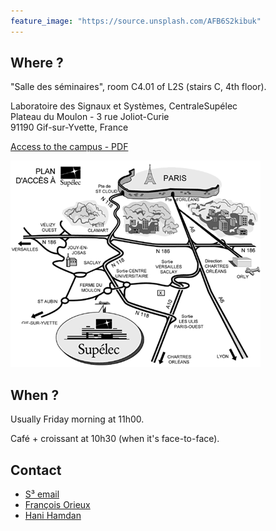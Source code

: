 ```yaml
---
feature_image: "https://source.unsplash.com/AFB6S2kibuk"
---
```


## Where ?

"Salle des séminaires", room C4.01 of L2S (stairs C, 4th floor).

Laboratoire des Signaux et Systèmes, CentraleSupélec<br/>
Plateau du Moulon - 3 rue Joliot-Curie<br/>
91190 Gif-sur-Yvette, France

[Access to the campus - PDF](https://www.centralesupelec.fr/sites/default/files/acces-campus-gif.pdf)

![Acces](/assets/plan_acces.gif)

## When ?

Usually Friday morning at 11h00. 

Café + croissant at 10h30 (when it's face-to-face).

## Contact

- [S³ email](mailto:seminaire.scube@l2s.centralesupelec.fr)
- [François Orieux](https://pro.orieux.fr)
- [Hani Hamdan](https://www.l2s.centralesupelec.fr/u/hamdan-hani/)
